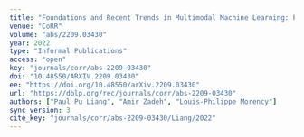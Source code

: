 ```yaml
---
title: "Foundations and Recent Trends in Multimodal Machine Learning: Principles, Challenges, and Open Questions."
venue: "CoRR"
volume: "abs/2209.03430"
year: 2022
type: "Informal Publications"
access: "open"
key: "journals/corr/abs-2209-03430"
doi: "10.48550/ARXIV.2209.03430"
ee: "https://doi.org/10.48550/arXiv.2209.03430"
url: "https://dblp.org/rec/journals/corr/abs-2209-03430"
authors: ["Paul Pu Liang", "Amir Zadeh", "Louis-Philippe Morency"]
sync_version: 3
cite_key: "journals/corr/abs-2209-03430/Liang/2022"
---
```

